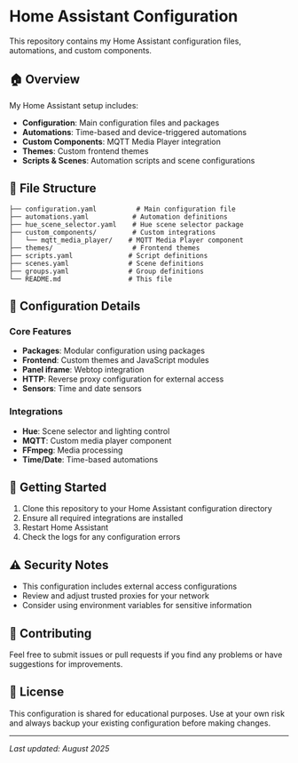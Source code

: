 # Home Assistant Configuration

This repository contains my Home Assistant configuration files, automations, and custom components.

## 🏠 Overview

My Home Assistant setup includes:
- **Configuration**: Main configuration files and packages
- **Automations**: Time-based and device-triggered automations
- **Custom Components**: MQTT Media Player integration
- **Themes**: Custom frontend themes
- **Scripts & Scenes**: Automation scripts and scene configurations

## 📁 File Structure

```
├── configuration.yaml          # Main configuration file
├── automations.yaml           # Automation definitions
├── hue_scene_selector.yaml    # Hue scene selector package
├── custom_components/         # Custom integrations
│   └── mqtt_media_player/    # MQTT Media Player component
├── themes/                    # Frontend themes
├── scripts.yaml              # Script definitions
├── scenes.yaml               # Scene definitions
├── groups.yaml               # Group definitions
└── README.md                 # This file
```

## 🔧 Configuration Details

### Core Features
- **Packages**: Modular configuration using packages
- **Frontend**: Custom themes and JavaScript modules
- **Panel iframe**: Webtop integration
- **HTTP**: Reverse proxy configuration for external access
- **Sensors**: Time and date sensors

### Integrations
- **Hue**: Scene selector and lighting control
- **MQTT**: Custom media player component
- **FFmpeg**: Media processing
- **Time/Date**: Time-based automations

## 🚀 Getting Started

1. Clone this repository to your Home Assistant configuration directory
2. Ensure all required integrations are installed
3. Restart Home Assistant
4. Check the logs for any configuration errors

## ⚠️ Security Notes

- This configuration includes external access configurations
- Review and adjust trusted proxies for your network
- Consider using environment variables for sensitive information

## 🤝 Contributing

Feel free to submit issues or pull requests if you find any problems or have suggestions for improvements.

## 📝 License

This configuration is shared for educational purposes. Use at your own risk and always backup your existing configuration before making changes.

---

*Last updated: August 2025*